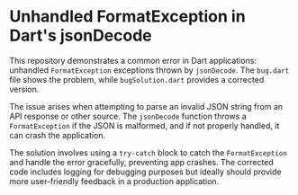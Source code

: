 # Unhandled FormatException in Dart's jsonDecode

This repository demonstrates a common error in Dart applications:  unhandled `FormatException` exceptions thrown by `jsonDecode`.  The `bug.dart` file shows the problem, while `bugSolution.dart` provides a corrected version.

The issue arises when attempting to parse an invalid JSON string from an API response or other source.  The `jsonDecode` function throws a `FormatException` if the JSON is malformed, and if not properly handled, it can crash the application.

The solution involves using a `try-catch` block to catch the `FormatException` and handle the error gracefully, preventing app crashes.  The corrected code includes logging for debugging purposes but ideally should provide more user-friendly feedback in a production application.